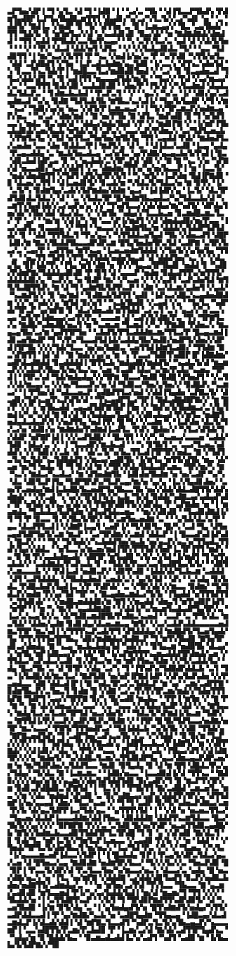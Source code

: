 ▃▛▜▅▞▟▛▐▝▜▝▄▜▃▝▟▝▜▝▐▟▉▝▐▝▝▃▞▃▝▜▙▝▝▟▐▜▃▃▛▜▙▟▚▝▛▟▆▜▄▟█▛▐▃▛▜▄▜▙▟█▃▆▜▜▜▝▟▄▟▊▞▚▞▃▞▚▜▃▜▞▞▃▞▚▟▊▝▅▝▝▃▝▟▟▜▞▝▇▟▐▃▝▞▆▟▛▝▉▝▜▞▝▟▜▜▅▝▃▝█▝▐▃▆▃▄▞▞▝█▃▝▃▄▜▙▟▞▝▜▜▝▜▟▞▙▝▊▝▅▜▅▜▃▞▞▟▝▃▚▃▟▟▊▟▊▝█▃▞▟▞▝▅▝▇▟▇▟▇▟▞▟▆▟▟▝▝▜▜▝▄▟▟▝▛▜▙▟▞▃▃▜▅▜▚▃▄▞▝▝▚▝▃▜▚▜▃▞▃▝▄▟▝▟▝▞▟▞▙▜▅▝▝▝▝▞▝▝▛▞▝▟▃▟▝▟▟▞▅▜▝▟▜▃▝▝▞▝▞▞▙▟▄▟▉▟▃▝▜▞▝▝▄▃▝▜▟▟▉▜▜▝▐▝▆▞▚▃▞▞▙▜▜▝▛▝▚▃▝▞▅▟▐▞▅▞▃▝▛▝▚▞▛▟▊▝▚▜▜▞▅▜▃▝▟▟▝▃▛▟█▟▜▝▞▜▅▝▐▃▛▃▟▃▙▟▆▞▄▃▜▟▉▝▐▞▃▃▚▝▟▜▚▃▚▟▅▜▟▝▚▝▊▃▃▜▚▃▜▟▞▛▐▝▆▟█▃▃▜▃▞▆▟▉▟▉▜▅▟▝▞▝▃▞▝▊▝▉▃▄▟▅▃▟▝▜▜▃▞▟▟▞▟▜▝▚▝█▝▄▟▐▜▜▝▅▃▃▃▟▜▟▞▆▞▙▝▝▜▄▞▞▝▛▟▝▞▃▞▆▃▄▞▞▃▝▝▃▃▜▜▜▝▉▟▞▟█▝▃▃▙▟▉▟█▝▝▟▅▞▛▝▐▜▞▟▝▞▚▜▃▟▆▟▝▟▄▟▃▟▃▜▟▃▛▃▝▝▊▟▆▃▙▃▙▟▝▝▛▃▛▃▜▝▝▞▝▝▄▃▚▝▚▞▃▝▐▞▝▟▊▞▄▞▃▟▄▟▆▃▟▝▚▞▄▝▊▟▇▝▜▟▜▃▙▜▙▝▆▜▙▃▚▃▚▟▐▞▝▜▄▞▙▜▄▟▛▝▞▜▝▞▆▝▚▃▞▝▜▟▊▞▄▞▅▝▅▃▝▞▟▜▞▛▐▃▆▃▅▃▞▝▐▝▜▞▞▜▛▃▆▃▛▞▅▟▆▃▄▝▛▞▅▃▝▝▚▞▃▞▝▟▆▞▆▟▝▝▇▝▅▞▛▜▙▝▇▝▟▜▃▝▆▟▚▟█▝█▝▜▝▅▜▟▜▃▃▚▝▅▟▃▝▉▃▚▟▞▟▝▝▟▟▃▞▆▟▄▜▙▟▝▞▛▝▞▝▆▟▊▛▇▝▞▝▐▞▅▛▐▜▙▃▙▟▉▟▞▃▅▞▙▃▙▝▆▜▟▞▃▜▝▃▛▃▚▝▃▃▞▃▛▞▛▟▆▃▚▝▃▞▜▟▜▃▅▃▙▝▞▛▇▜▃▜▄▝▞▜▟▝▅▜▜▃▞▜▅▜▅▞▆▜▙▜▄▝▜▜▝▃▄▟▟▝▛▟▞▝▇▟▅▟▜▃▞▃▅▟▅▝▃▃▝▟▅▝▉▟▟▃▞▛▐▝▆▟▜▞▄▝▟▝▃▝▝▟▐▟▃▞▃▟▊▝▐▃▄▝▄▟▄▝▛▃▄▃▟▟▄▝▃▝▆▃▙▜▅▃▟▃▄▝▃▞▅▜▃▝▄▞▛▟▇▞▄▃▄▃▙▞▙▜▚▟▐▝█▃▝▟▉▃▙▟▐▟▛▃▄▝▊▝▚▝▅▃▙▟▞▃▚▜▛▃▛▟▝▟█▝▞▝▇▝▇▝▚▃▝▞▅▝▚▛▇▞▟▝▅▃▃▟▉▞▚▃▞▞▟▟▜▝▞▃▝▟▆▟▆▞▜▜▚▞▚▞▅▞▙▃▃▛▐▝▆▝▐▃▃▜▞▝▅▟▞▟▅▟▇▜▜▝▞▜▟▜▝▟▜▞▆▜▛▞▙▜▝▝▚▝▆▜▞▝▐▃▛▟▅▝█▟▐▛▇▟▊▝▉▝▟▃▅▞▃▜▜▝▝▟▐▃▅▟▊▜▞▝▊▃▟▞▆▝▚▜▟▃▜▞▜▟▃▞▅▝▇▝▉▜▚▝▐▞▝▃▜▞▚▝▉▟▇▜▄▞▃▟▞▞▙▛▇▟▅▞▟▟▆▝▄▃▞▝▐▟▐▟▛▞▄▝▐▃▜▞▝▟▃▜▛▟▜▟▊▟▃▜▟▃▚▝▟▝▝▃▝▞▙▟▃▜▛▝█▞▆▟▆▜▙▃▄▟▃▞▚▞▜▟▃▃▙▞▟▝▚▃▆▜▚▜▄▟▐▟▞▞▃▞▄▟▚▞▄▝▞▞▝▜▚▟▜▃▃▞▞▟▞▟▄▞▆▞▚▟▜▞▝▟▛▟▄▜▅▞▟▞▚▜▙▞▟▟▝▟▃▞▟▃▝▞▝▞▆▜▙▝▚▟▄▞▞▜▃▃▙▃▅▝▊▃▆▟█▃▆▃▜▃▞▝▛▝▃▞▝▝▆▞▆▝▞▟▐▞▚▝▇▝▃▃▚▛▐▞▆▟▜▝▞▟▝▟▅▟▄▟▊▞▅▞▛▃▃▝▐▃▞▃▟▜▃▝▊▃▃▟▄▝▞▝▜▜▝▝▅▃▃▞▞▞▆▟▇▜▙▞▆▝▟▟▟▞▄▜▟▟▛▜▟▜▟▟▞▝▊▝▝▟▟▝▜▜▜▟▃▜▝▜▚▞▄▃▚▝▚▜▜▟▟▃▅▜▄▟▝▜▙▝▞▟▅▃▟▜▝▟█▛▐▟▊▞▆▝▇▃▚▜▙▟▟▜▙▃▃▟▛▟▛▃▆▝█▜▄▜▅▟▅▜▛▃▜▟▝▃▟▛▇▝▃▜▛▞▙▃▞▃▝▃▄▞▛▝▃▟▜▜▅▝▆▜▚▃▄▝▐▃▅▃▅▟▆▜▟▟▟▝▞▜▅▜▞▞▄▜▅▜▄▝▜▜▝▃▝▝▅▃▜▜▝▜▟▜▝▞▛▜▃▜▜▟▟▞▅▟▅▜▄▃▟▝▟▝▟▟▟▜▅▞▚▃▝▞▝▞▟▃▄▜▄▝▊▛▐▟▞▜▚▝▐▜▄▝▆▜▝▟▇▝▅▝▛▞▞▜▄▃▄▜▛▜▙▟▊▝▅▟▟▝▊▝▚▟▉▞▛▟▆▛▇▞▜▟▟▟▄▟▉▟▉▝▛▝▉▜▝▟▝▃▃▃▛▝▅▟▅▝▉▟▄▟▜▜▚▞▅▜▜▜▞▟▟▟▟▟▉▞▄▝▚▃▛▞▄▝▅▝▉▟▛▝▇▞▝▞▚▃▅▝▞▝▞▞▄▟▜▝▃▟▚▟▅▜▟▝▇▜▜▞▙▟█▜▜▟▚▝▇▝▟▝▜▝▄▟▆▜▙▜▟▜▚▃▛▝▝▟▇▝▃▞▟▃▆▞▄▟▅▜▝▞▄▟▞▝▚▃▆▟▜▞▞▝▉▝▅▞▆▟▝▝▊▟▇▃▙▜▟▜▜▝▄▟▊▝▐▟▚▃▞▟█▃▚▃▄▟▅▟▉▟▆▝▞▞▚▞▚▟▞▞▄▝▆▜▟▝▉▞▅▜▝▝▚▃▙▜▙▟▉▝▞▃▄▟▝▞▄▝▝▜▄▜▃▝▚▟▛▟▞▜▛▃▛▝▄▞▆▛▇▝▊▝▟▃▞▟▅▃▟▞▆▜▜▟▟▝▃▞▃▜▝▃▚▝▄▃▞▞▚▞▃▃▚▃▄▝▅▜▞▛▐▟▆▃▃▞▃▞▛▞▛▃▝▃▃▃▅▝▟▝▃▟▚▜▞▟▇▞▛▃▝▜▚▝▜▛▇▜▃▞▄▝▇▟█▞▚▟▆▟█▞▅▃▜▝▆▝▚▃▆▃▆▝▜▃▆▟▝▞▚▞▝▛▇▟▊▝▛▟▅▃▚▝▇▃▄▃▄▜▙▞▃▞▆▝▄▟▜▜▛▜▅▝▝▃▙▟▜▞▛▜▃▟▟▟▇▃▆▞▜▜▃▞▛▝█▃▄▃▆▟▐▟▊▃▅▜▅▟▛▝▜▝▚▜▚▞▜▃▃▟▜▟▐▟▞▃▟▟▄▜▙▞▅▟▉▞▅▟▛▜▞▟▅▞▞▟▛▟▐▜▛▜▙▝▞▞▞▜▟▞▜▃▃▝▅▞▅▞▙▟▉▃▝▃▅▜▜▟▐▟▆▜▃▟▉▞▝▜▜▟▆▝▇▃▚▛▇▜▜▝▐▟▝▟▝▝▇▝▆▟▞▞▄▞▄▝▆▝▚▝▛▃▃▞▜▟▊▜▚▟▊▛▐▛▐▟▇▟▆▞▄▟▛▟▃▟▇▟▟▝▊▃▟▟▟▟▐▝█▜▜▃▙▝▆▟▄▟▉▞▆▟▟▜▞▝▚▃▟▃▜▞▟▝▆▃▆▃▛▞▞▃▙▟▚▜▙▃▜▞▅▞▙▃▚▃▝▃▅▝▊▃▟▛▐▟▄▞▚▞▆▞▛▃▙▞▚▃▅▃▝▜▛▟▐▝▐▜▛▃▚▟▝▜▟▞▆▟▄▟▄▞▞▞▜▛▇▝▉▃▃▞▆▟▉▝▉▟█▝▟▜▅▟▜▝▝▞▃▜▞▞▟▞▆▃▄▞▃▝▞▞▅▞▜▃▃▟▚▞▅▝▟▝▜▟▉▃▞▜▅▞▄▜▅▞▞▝▉▟█▟▚▝▚▃▆▃▞▝▐▝▛▜▅▞▟▝▚▟▃▃▅▃▛▝▄▟█▟▜▜▃▞▅▟▝▞▟▟▐▜▄▟▅▝▃▛▇▃▜▞▝▟▃▟▊▞▜▟▚▃▅▜▚▃▛▟▜▞▟▝▝▜▚▃▄▟▛▜▃▞▜▛▐▝▇▟▃▟▇▟█▛▇▞▞▝▆▝▇▞▛▝▞▞▚▝▅▜▙▃▟▟▝▃▄▃▟▜▟▛▇▜▙▛▐▜▅▝▞▝▇▟▚▞▙▜▙▟▆▃▞▃▚▜▄▜▅▟▐▞▚▞▚▞▟▝▇▝▊▞▟▝▊▞▙▟▟▃▄▜▃▟▚▝▞▟▊▃▙▃▟▝▛▞▆▜▃▝▅▟▇▜▅▟▄▟▃▟▄▟▚▜▝▞▅▟▜▜▄▝▅▟▐▜▚▝█▝▜▞▝▞▃▟▆▝▚▝▐▃▛▟▅▝▟▃▜▞▜▞▃▞▅▝▟▟▊▞▅▝▇▟▇▟▅▜▚▟▇▟▐▃▟▜▃▝▛▟▚▝█▟▅▞▞▝▚▜▃▞▟▜▟▞▜▞▟▟▛▝▅▛▇▛▐▟▐▝▞▞▃▟▜▟█▞▝▝█▃▜▜▝▝▞▞▚▝▚▃▅▃▞▃▃▃▅▝▃▟▟▞▜▟▉▝▐▟▃▞▃▝▞▝▐▝▜▃▃▟▛▞▆▃▙▃▟▝▝▝▚▝▊▜▙▜▝▃▝▃▃▞▜▃▅▃▚▟▟▟▚▝▞▞▜▟▊▞▞▃▙▝▟▝▝▟▞▃▜▞▚▞▙▃▜▜▃▟▐▜▛▜▛▞▅▟▃▝▇▝▞▜▟▜▃▜▄▜▃▜▟▞▚▃▜▟█▟▟▜▝▞▆▃▄▞▃▟▊▜▙▝▐▞▆▜▄▝▅▜▜▞▟▜▙▝▅▃▝▟▞▃▅▝▆▞▜▝▆▟▄▝▊▝▜▝▉▞▟▝▇▝▞▜▛▞▛▟▄▜▙▟▃▟▛▃▆▃▝▜▛▞▆▞▚▝▇▝▚▃▚▝▇▟▃▞▚▃▟▃▞▝▆▝▟▜▅▟▇▜▙▝▐▟▊▟▅▜▙▟▆▝▅▝▅▞▃▟▛▝▚▞▚▝▟▃▝▟▉▜▃▛▐▜▄▝▜▟▛▜▛▟▚▞▜▃▛▃▄▞▆▞▅▝▄▞▄▝▐▃▚▜▄▟▊▟▅▞▝▃▅▞▛▃▅▟▄▞▆▟▐▃▙▟█▞▙▃▅▟▛▜▄▜▙▃▃▜▙▝▅▞▞▟▟▞▟▟▃▟█▜▜▞▟▟▚▟▆▟▞▝▝▞▛▃▟▝▚▝▄▞▞▜▛▟▐▜▞▞▚▃▙▝▜▞▟▝▉▟▟▞▚▟▇▃▄▞▄▟▄▟▚▟▞▜▛▝▅▜▟▞▄▜▚▃▚▞▟▞▄▜▝▛▇▜▛▟▉▜▜▞▞▟▛▟▄▝▛▝▄▛▇▟▅▝▅▝▐▝▆▃▆▟▃▝▜▃▙▟▃▞▙▟▜▟▆▝▟▜▄▟▜▟▄▃▅▃▝▝▆▞▞▟▊▟▉▝▝▜▃▟▊▟▇▟▐▞▜▝▜▝▛▝▉▃▃▝▊▞▚▜▙▞▙▜▛▞▝▜▞▃▆▜▅▃▅▟▇▝▃▝▝▝▄▜▟▞▟▃▚▞▛▝▄▃▝▟▃▟▜▜▃▟▐▝▞▟▇▛▐▃▄▜▝▃▅▛▐▞▝▜▞▟▊▜▃▝█▞▚▝▃▟▝▜▄▝▟▜▅▃▄▟▜▟▛▜▅▜▞▃▆▝▆▃▛▝▝▃▞▜▛▟▆▞▞▃▆▟▝▟▟▃▛▝▐▝█▃▃▟▚▟▐▟▚▟▚▝▇▃▛▞▝▝▝▜▞▝▜▞▙▟▞▞▚▃▙▟▟▜▅▞▅▃▙▝▅▞▄▃▛▞▄▃▚▞▜▜▄▟▃▜▜▟▚▜▄▞▞▟▟▃▝▝▅▜▃▃▚▞▆▃▅▞▆▟▐▜▛▞▛▜▜▟▚▜▅▛▐▃▜▛▐▜▜▝▆▟▚▝▄▝█▝▇▝▛▞▃▃▙▟▅▃▟▞▝▟█▜▛▝▅▜▄▟▉▝▚▜▞▃▚▜▟▝▐▞▆▟▜▝▜▝▆▜▚▃▙▟▞▞▝▃▟▟▇▟▄▜▚▟▚▃▙▝▊▝▝▜▟▞▙▜▚▃▞▃▄▜▄▟█▜▄▞▙▜▞▝▝▟▉▜▞▃▆▃▃▃▙▝▞▝▛▟▐▃▟▝▅▟▊▃▛▞▝▟▉▜▚▟▉▝▐▟▟▞▟▞▜▃▙▃▆▝▃▟▟▟▝▟▜▝▃▟▜▟▟▟▄▝▞▜▙▟▄▟▅▟▝▃▅▟▞▃▚▝▄▞▙▜▟▝▝▟▚▝▝▃▚▟▄▝▊▞▙▟▃▝▛▟█▃▙▟▚▜▄▟▐▃▝▞▛▝▛▟▛▟▞▝▃▝▞▜▛▞▟▞▞▞▆▃▃▝▊▟▆▞▝▜▞▜▟▃▛▞▅▟▆▝▛▞▄▞▜▟▝▜▛▝▚▝▇▃▄▟▅▃▆▟▃▞▜▞▙▝▐▜▄▟▟▝▅▜▜▜▟▜▜▝▃▜▜▟▊▟▞▝▝▞▅▟█▃▅▟▟▟▉▞▆▝▇▜▝▞▅▃▟▟▝▟▅▃▜▝▅▜▚▟▉▛▐▟▜▝▆▜▛▝▐▝▆▝▚▝▇▞▛▝▄▃▟▟▇▟▇▝▝▞▟▟▐▞▚▞▆▃▆▜▄▟▃▟▛▜▄▜▛▞▃▝▐▃▞▃▚▃▄▜▞▞▃▝▟▞▜▟▊▃▆▟█▜▙▜▚▟▇▃▚▃▅▟▝▝▃▃▛▝▃▝▛▜▞▟▃▝▆▃▜▟▞▝▟▟▅▞▄▟▇▝▊▟▊▟▄▞▟▃▅▃▆▃▄▝▇▜▞▝▞▃▞▃▟▟▚▟▟▃▃▃▃▃▅▟▆▃▜▜▛▝▆▃▚▟▐▝▞▜▜▜▚▃▛▃▟▞▛▜▝▟▜▟▟▟▄▞▟▝▆▟█▟▜▞▜▃▅▜▄▟▞▜▄▝▛▜▚▜▜▜▅▜▛▜▙▃▝▟▉▞▆▟▇▟▄▞▙▟▇▃▛▝▜▝▆▜▚▜▙▟▊▝▇▜▅▜▛▟▊▃▞▟▅▟▄▝▇▝▚▃▄▝▅▃▙▃▙▟▄▜▟▝▚▟▞▞▝▝▊▜▄▃▆▝▅▟▉▜▙▝▟▃▄▞▚▝▅▜▙▝▆▛▐▟█▃▄▞▛▝▐▟▞▝▉▝▐▞▄▛▇▜▜▜▚▃▆▃▟▟▟▜▛▟▆▟▞▃▅▝▞▜▜▟▃▞▚▟▚▟▃▞▃▟▊▝▊▞▟▜▃▞▆▝▆▝▆▛▐▜▅▃▜▟▆▝▞▞▜▞▃▟▟▞▙▞▝▟▄▝█▃▞▜▙▝▃▝▟▝▉▜▛▝▞▟▄▝▃▞▚▝▜▝▐▜▚▟▚▞▜▟▉▟▛▟▟▃▙▝▃▜▝▜▃▝▐▞▙▟█▞▟▞▆▃▜▃▞▝▇▟▜▟▊▝▅▞▅▛▐▛▇▟▐▟▛▝▞▟▚▞▙▟▚▟▅▝▞▞▛▃▅▟▃▃▝▟▇▝▟▟▃▟▐▛▐▝▇▝▚▟▃▜▛▃▞▃▜▟▟▃▛▝▆▝▄▞▝▃▆▞▃▟▛▛▇▝▉▟▆▜▙▃▛▞▃▜▅▃▜▝▊▟▆▝█▝▞▟▇▝▃▞▃▜▚▜▚▜▛▃▆▞▆▟▞▞▜▟▅▜▜▜▙▛▇▝▜▟▛▜▝▃▄▞▞▜▛▛▇▝▊▞▚▝█▞▃▟█▝▆▃▙▃▝▝▛▛▐▝▆▜▅▝▞▝▇▝▛▝▇▝▚▝▇▝▟▞▞▟▅▃▞▞▝▃▃▞▝▞▃▝▚▃▃▝▞▃▜▟▄▞▙▟▛▝▟▟▝▞▄▝▇▜▄▃▚▝▇▟▄▜▃▞▃▜▃▟▞▜▛▜▟▝▅▃▞▟▅▜▞▝▝▜▟▃▜▞▚▛▇▟▐▞▙▃▆▝▜▟▛▞▃▝▇▜▜▟▐▞▛▞▃▃▛▞▄▟▛▞▜▟▚▞▜▟▇▝▞▝▐▜▛▝█▝▉▞▜▟▜▃▃▞▅▟▇▞▅▜▛▝▆▃▚▃▃▞▝▛▇▜▞▜▜▜▅▟▛▃▞▝▜▟▐▟▟▃▙▝▚▞▙▜▙▝▞▟▉▝▜▜▟▞▄▝▇▛▇▃▅▟▜▟▚▝▜▝▃▟▛▜▅▞▃▟▚▃▄▜▙▝▞▃▝▞▚▜▟▟▝▝█▝▉▞▆▝▜▃▛▞▞▞▛▞▝▝▜▝▜▟▜▟▄▝▛▞▞▛▇▃▟▞▄▝▐▟█▜▃▃▙▃▞▛▐▟▇▜▞▝▆▝▞▟▛▛▇▟▞▝▞▟▐▟▊▞▝▟▄▝▄▝▛▜▞▝▚▃▄▝▐▜▄▞▝▞▝▃▙▝▐▜▙▃▞▟▜▝▞▟▐▟▇▜▛▞▞▞▄▝▇▟▅▜▞▝▚▞▟▟█▃▜▃▆▞▃▜▜▟▉▟▛▜▄▝▄▃▞▟▆▃▄▃▛▟▛▃▅▞▆▝▅▝▆▞▜▟▛▟▅▞▃▜▟▟▜▃▃▝▆▟▊▝▉▜▄▟▄▝▉▝▟▝▆▝█▜▝▟█▟▃▜▚▞▄▞▜▟▄▞▝▜▞▟▃▝▇▝▐▃▆▃▆▃▝▝▐▟▉▞▅▃▃▝▐▃▃▟▊▟▐▞▟▝▜▜▚▃▝▝▇▟▉▞▞▞▞▟▄▞▅▜▞▞▄▃▆▞▞▟▅▜▟▜▟▟▜▟▉▝▊▞▃▟▛▞▜▝▉▝▆▃▛▜▚▜▛▞▆▝▉▟▊▃▛▟█▟▉▃▚▛▇▜▟▝▐▝▜▃▚▜▝▝▛▜▙▜▜▝▇▞▃▟█▟▝▃▆▃▅▜▃▝▆▃▝▞▆▝▞▟▄▝▅▟▆▟▝▟▚▟▉▝▃▝▉▞▚▟▇▃▄▞▄▟▚▞▟▟▟▜▚▜▛▞▃▝▟▜▜▟▆▛▐▞▅▞▄▃▄▟▝▟▆▞▝▜▃▞▚▃▅▝▞▝▜▝▜▝▃▟▛▝▊▞▜▞▚▟▅▃▛▟▇▃▞▃▆▝▛▞▙▝▟▞▄▃▜▟▛▛▐▃▞▜▟▞▄▃▝▝▄▜▜▜▚▜▟▝▐▝▝▞▟▝▅▝▅▃▅▃▜▜▃▞▝▜▄▃▅▞▟▃▙▛▐▃▃▃▟▟▆▞▟▟▐▜▅▃▝▟▊▟▟▟▇▝▟▟▟▜▚▃▆▜▟▃▃▝█▃▞▜▙▜▞▞▄▞▞▞▞▝▉▛▇▛▇▝▛▞▞▃▝▃▜▟█▝█▞▅▞▛▟▛▝▅▃▅▜▜▟▊▃▄▟█▞▙▝▇▜▞▞▙▟▆▃▙▃▃▟▉▜▜▟▟▜▛▜▃▜▛▟█▝▜▝▊▝▄▝▞▟▚▟▊▝▇▞▟▃▜▝▊▝▊▟▞▜▃▝▅▛▐▃▜▞▞▜▅▜▃▛▐▃▅▃▃▝▞▃▄▟▉▝▛▞▙▝▞▝▅▝▐▟▟▝▝▝▞▜▅▟▞▜▛▜▃▜▞▟▅▜▙▃▜▝▆▞▅▃▚▝▐▃▞▜▟▝▛▃▝▞▚▝▞▝▜▃▅▃▝▞▚▜▄▝▐▞▄▃▃▃▆▃▅▛▐▟▃▃▚▜▟▛▐▝▐▝█▃▙▟▄▝▊▛▐▝▛▃▄▜▞▟▛▃▜▟▃▞▄▃▞▃▅▝▟▝█▜▅▃▞▃▄▝▇▟▊▟▇▝▅▟▆▜▛▞▙▃▞▝▜▞▞▞▙▞▞▃▝▜▅▃▛▟▉▝█▝▉▛▐▝▛▃▃▜▞▟▛▞▟▝▛▃▜▃▃▜▅▞▚▞▆▃▃▞▅▃▚▝▟▃▃▞▃▝▄▟▄▝█▝▅▃▞▟▇▞▅▃▚▝▅▝▐▜▃▝▅▞▆▛▇▝▞▟▟▟▇▝▃▞▟▟▞▟▊▜▄▟▜▝▉▃▛▞▅▟█▃▙▟▅▞▅▟▇▜▜▞▃▟▆▟▄▞▃▝▝▝▅▝▆▜▅▞▃▞▛▟▝▜▚▜▃▃▝▜▙▃▃▝▇▝▄▃▆▞▃▟▊▟▉▝▆▜▃▃▅▟▝▛▐▞▚▞▃▞▙▟▟▞▙▟▐▝▅▞▟▝▆▃▆▞▜▝▜▜▝▞▞▞▝▜▙▟▟▞▅▝▐▝▃▜▜▟█▜▚▃▛▝▝▞▙▜▝▜▝▜▛▟▉▛▇▟▜▜▚▟▛▟▊▜▞▝▟▝▚▃▅▜▙▟▉▝▐▞▆▝▉▜▞▟▄▝▃▝▐▝▄▜▅▟▄▟▜▞▅▝█▜▚▟▇▟▜▞▅▟▄▞▚▜▜▞▃▟▛▟▟▃▃▟▐▝▛▝▄▞▆▟▇▞▚▃▙▝▅▝▃▟█▜▄▟▆▝▜▜▄▃▄▝▐▟█▃▄▞▟▃▟▃▆▟▃▛▐▞▟▃▟▞▟▟▐▝▟▝▆▛▇▃▜▃▃▟▜▝▚▟▛▃▜▃▜▞▄▜▙▃▄▃▛▞▚▃▃▃▆▛▐▝▃▃▚▟█▜▜▞▛▃▆▞▛▃▙▟▊▝▛▝▐▃▆▞▃▞▟▝▇▞▟▞▃▟▜▜▛▜▄▟▚▃▝▝▚▟▄▞▅▝█▝█▟▟▞▙▃▝▝▊▃▆▃▟▃▟▟▐▃▚▞▃▟▜▝▚▟▜▝▃▟▉▝▆▝▐▞▙▃▙▞▙▜▟▛▇▞▞▜▉

